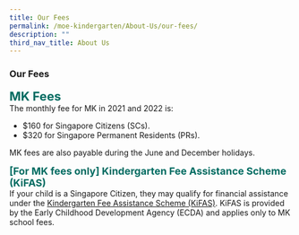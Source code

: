 ```yaml
---
title: Our Fees
permalink: /moe-kindergarten/About-Us/our-fees/
description: ""
third_nav_title: About Us
---
```

### **Our Fees**

<b style="color:#016C62; font-size:22px;">MK Fees</b><br>
The monthly fee for MK in 2021 and 2022 is:
*   $160 for Singapore Citizens (SCs).
*   $320 for Singapore Permanent Residents (PRs).

MK fees are also payable during the June and December holidays.

<b style="color:#016C62; font-size:18px;">[For MK fees only\] Kindergarten Fee Assistance Scheme (KiFAS)</b><br>
If your child is a Singapore Citizen, they may qualify for financial assistance under the [Kindergarten Fee Assistance Scheme (KiFAS)](https://www.ecda.gov.sg/Pages/Subsidies-and-Financial-Assistance.aspx#KIFAS). KiFAS is provided by the Early Childhood Development Agency (ECDA) and applies only to MK school fees.